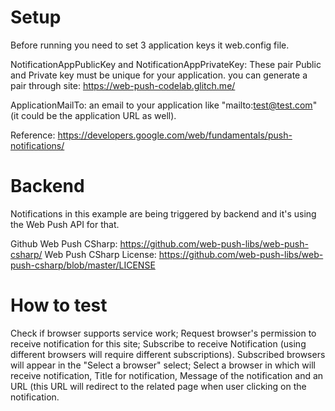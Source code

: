 # Setup
Before running you need to set 3 application keys it web.config file.

NotificationAppPublicKey and NotificationAppPrivateKey: These pair Public and Private key must be unique for your application. you can generate a pair through site: https://web-push-codelab.glitch.me/

ApplicationMailTo: an email to your application like "mailto:test@test.com" (it could be the application URL as well).

Reference: https://developers.google.com/web/fundamentals/push-notifications/

# Backend
Notifications in this example are being triggered by backend and it's using the Web Push API for that.

Github Web Push CSharp: https://github.com/web-push-libs/web-push-csharp/ Web Push CSharp License: https://github.com/web-push-libs/web-push-csharp/blob/master/LICENSE

# How to test
Check if browser supports service work;
Request browser's permission to receive notification for this site;
Subscribe to receive Notification (using different browsers will require different subscriptions). Subscribed browsers will appear in the "Select a browser" select;
Select a browser in which will receive notification, Title for notification, Message of the notification and an URL (this URL will redirect to the related page when user clicking on the notification.
